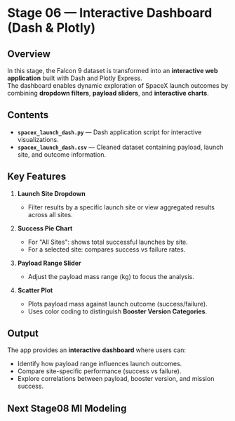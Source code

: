 # Stage 06 — Interactive Dashboard (Dash & Plotly)

## Overview
In this stage, the Falcon 9 dataset is transformed into an **interactive web application** built with Dash and Plotly Express.  
The dashboard enables dynamic exploration of SpaceX launch outcomes by combining **dropdown filters**, **payload sliders**, and **interactive charts**.

## Contents
- **`spacex_launch_dash.py`** — Dash application script for interactive visualizations.  
- **`spacex_launch_dash.csv`** — Cleaned dataset containing payload, launch site, and outcome information.  

## Key Features
1. **Launch Site Dropdown**  
   - Filter results by a specific launch site or view aggregated results across all sites.  

2. **Success Pie Chart**  
   - For "All Sites": shows total successful launches by site.  
   - For a selected site: compares success vs failure rates.  

3. **Payload Range Slider**  
   - Adjust the payload mass range (kg) to focus the analysis.  

4. **Scatter Plot**  
   - Plots payload mass against launch outcome (success/failure).  
   - Uses color coding to distinguish **Booster Version Categories**.  

## Output
The app provides an **interactive dashboard** where users can:  
- Identify how payload range influences launch outcomes.  
- Compare site-specific performance (success vs failure).  
- Explore correlations between payload, booster version, and mission success.  


## Next Stage08 Ml Modeling

